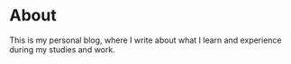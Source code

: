 # About

This is my personal blog, where I write about what I learn and experience during 
my studies and work. 
